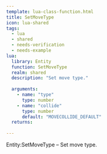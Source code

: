 ```yaml
---
template: lua-class-function.html
title: SetMoveType
icon: lua-shared
tags:
  - lua
  - shared
  - needs-verification
  - needs-example
lua:
  library: Entity
  function: SetMoveType
  realm: shared
  description: "Set move type."
  
  arguments:
    - name: "type"
      type: number
    - name: "collide"
      type: number
      default: "MOVECOLLIDE_DEFAULT"
  returns:
    
---
```


<div class="lua__search__keywords">
Entity:SetMoveType &#x2013; Set move type.
</div>
